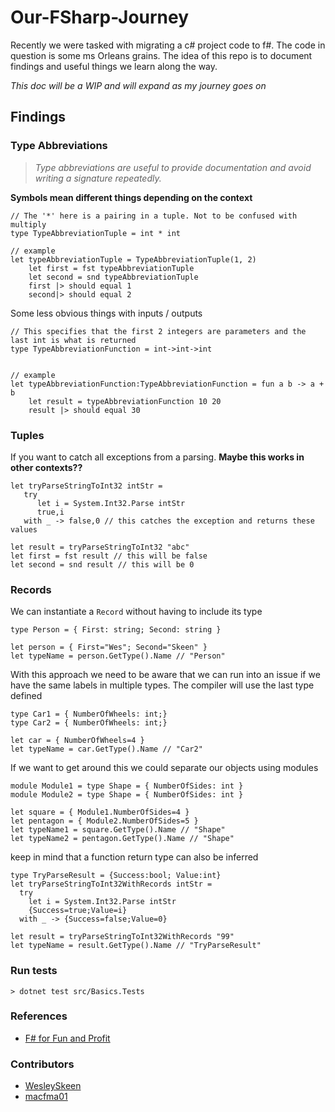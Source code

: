 # Our-FSharp-Journey
Recently we were tasked with migrating a c# project code to f#. The code in question is some ms Orleans grains. The idea of this repo is to document findings and useful things we learn along the way.

*This doc will be a WIP and will expand as my journey goes on*

## Findings
### Type Abbreviations
> _Type abbreviations are useful to provide documentation and avoid writing a signature repeatedly._

**Symbols mean different things depending on the context**

```f#
// The '*' here is a pairing in a tuple. Not to be confused with multiply
type TypeAbbreviationTuple = int * int

// example
let typeAbbreviationTuple = TypeAbbreviationTuple(1, 2)
    let first = fst typeAbbreviationTuple
    let second = snd typeAbbreviationTuple
    first |> should equal 1
    second|> should equal 2
```

Some less obvious things with inputs / outputs
```f#
// This specifies that the first 2 integers are parameters and the last int is what is returned
type TypeAbbreviationFunction = int->int->int


// example
let typeAbbreviationFunction:TypeAbbreviationFunction = fun a b -> a + b
    let result = typeAbbreviationFunction 10 20
    result |> should equal 30
```
### Tuples
If you want to catch all exceptions from a parsing. **Maybe this works in other contexts??**

```f#
let tryParseStringToInt32 intStr =
   try
      let i = System.Int32.Parse intStr
      true,i
   with _ -> false,0 // this catches the exception and returns these values
       
let result = tryParseStringToInt32 "abc"
let first = fst result // this will be false
let second = snd result // this will be 0

```
### Records
We can instantiate a `Record` without having to include its type
```f#
type Person = { First: string; Second: string }

let person = { First="Wes"; Second="Skeen" }
let typeName = person.GetType().Name // "Person"
```
With this approach we need to be aware that we can run into an issue 
if we have the same labels in multiple types. The compiler will use the last type defined

```f#
type Car1 = { NumberOfWheels: int;}
type Car2 = { NumberOfWheels: int;}

let car = { NumberOfWheels=4 }
let typeName = car.GetType().Name // "Car2"
```

If we want to get around this we could separate our objects using modules

```f#
module Module1 = type Shape = { NumberOfSides: int }
module Module2 = type Shape = { NumberOfSides: int }

let square = { Module1.NumberOfSides=4 }
let pentagon = { Module2.NumberOfSides=5 }
let typeName1 = square.GetType().Name // "Shape"
let typeName2 = pentagon.GetType().Name // "Shape"
```

keep in mind that a function return type can also be inferred
```f#
type TryParseResult = {Success:bool; Value:int}
let tryParseStringToInt32WithRecords intStr =
  try
    let i = System.Int32.Parse intStr
    {Success=true;Value=i}
  with _ -> {Success=false;Value=0}
  
let result = tryParseStringToInt32WithRecords "99"
let typeName = result.GetType().Name // "TryParseResult"
```

### Run tests
```shell
> dotnet test src/Basics.Tests
```

### References

- [F# for Fun and Profit](https://fsharpforfunandprofit.com/posts/type-abbreviations/)

### Contributors
- [WesleySkeen](https://github.com/WesleySkeen)
- [macfma01](https://www.github.com/macfma01)
